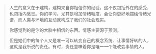 > 人生的意义在于建构，建构来自你相信你的经验，这不仅包括外在的感受，也包括内感觉。你的学习，尤其是增加情绪粒度，会让你更好地描绘情绪光谱，而人类与环境的互动就构成了我们的社会现实。
>
> 你感觉到的是你的大脑中相信的东西。情感主要源于预测。
>
> 但是她们中的每个人又是唯一可以转变自己的概念系统、让事情好转的人，这就是我所说的责任。有时，责任意味着你是唯一一个能改变事情的人。